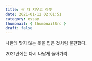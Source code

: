 ```yaml
---
title: 싹 다 지우고 리셋
date: 2021-01-12 02:01:51
category: essay
thumbnail: { thumbnailSrc }
draft: false
---
```


나한테 맞지 않는 옷을 입은 것처럼 불편했다.  

2021년에는 다시 나답게 돌아가리.